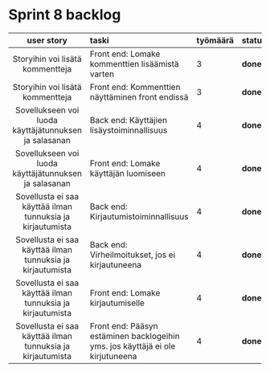 # Sprint 8 backlog

| user story | taski | työmäärä | status |
| :-----------:|:-----------| :------| :------|
| Storyihin voi lisätä kommentteja | Front end: Lomake kommenttien lisäämistä varten | 3 | **done** |
| Storyihin voi lisätä kommentteja | Front end: Kommenttien näyttäminen front endissä | 3 | **done** |
| Sovellukseen voi luoda käyttäjätunnuksen ja salasanan | Back end: Käyttäjien lisäystoiminnallisuus | 4 | **done** |
| Sovellukseen voi luoda käyttäjätunnuksen ja salasanan | Front end: Lomake käyttäjän luomiseen | 4 | **done** |
| Sovellusta ei saa käyttää ilman tunnuksia ja kirjautumista | Back end: Kirjautumistoiminnallisuus | 4 | **done** |
| Sovellusta ei saa käyttää ilman tunnuksia ja kirjautumista | Back end: Virheilmoitukset, jos ei kirjautuneena | 4 | **done** |
| Sovellusta ei saa käyttää ilman tunnuksia ja kirjautumista | Front end: Lomake kirjautumiselle | 4 | **done** |
| Sovellusta ei saa käyttää ilman tunnuksia ja kirjautumista | Front end: Pääsyn estäminen backlogeihin yms. jos käyttäjä ei ole kirjutuneena | 4 | **done** |